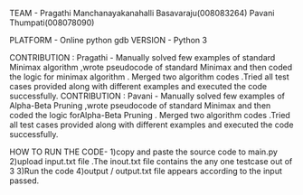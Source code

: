 TEAM - Pragathi Manchanayakanahalli Basavaraju(008083264)
       Pavani Thumpati(008078090)

PLATFORM - Online python gdb
VERSION - Python 3

CONTRIBUTION : Pragathi - Manually solved few examples of standard Minimax algorithm ,wrote  pseudocode of standard
Minimax and then coded the logic for minimax algorithm . Merged two algorithm codes .Tried all test cases provided along with different examples and executed the code successfully.
CONTRIBUTION : Pavani - Manually solved few examples of Alpha-Beta Pruning ,wrote  pseudocode of standard
Minimax and then coded the logic forAlpha-Beta Pruning . Merged two algorithm codes .Tried all test cases provided along with different examples and executed the code successfully.

HOW TO RUN THE CODE-  1)copy and paste the source code to main.py 
                      2)upload input.txt file .The inout.txt file contains the any one testcase out of 3 
                      3)Run the code
                      4)output / output.txt file appears according to the input passed.
           

